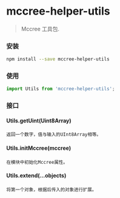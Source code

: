 # mccree-helper-utils
> Mccree 工具包.

### 安装
```sh
npm install --save mccree-helper-utils
```

### 使用
```javascript
import Utils from 'mccree-helper-utils';
```

### 接口
#### Utils.getUint(Uint8Array) 
    返回一个数字，值与输入的UInt8Array相等。

#### Utils.initMccree(mccree) 
    在模块中初始化Mccree属性。

#### Utils.extend(...objects)
    将第一个对象，根据后传入的对象进行扩展。